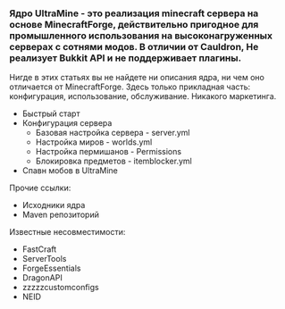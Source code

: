 ### Ядро UltraMine - это реализация minecraft сервера на основе MinecraftForge, действительно пригодное для промышленного использования на высоконагруженных серверах с сотнями модов. В отличии от Cauldron, Не реализует Bukkit API и не поддерживает плагины.

Нигде в этих статьях вы не найдете ни описания ядра, ни чем оно отличается от MinecraftForge. Здесь только прикладная часть: конфигурация, использование, обслуживание. Никакого маркетинга.

+ Быстрый старт
+ Конфигурация сервера
  + Базовая настройка сервера - server.yml
  + Настройка миров - worlds.yml
  + Настройка пермишанов - Permissions
  + Блокировка предметов - itemblocker.yml
+ Спавн мобов в UltraMine

Прочие ссылки:
+ Исходники ядра
+ Maven репозиторий

Известные несовместимости:

+ FastCraft 
+ ServerTools 
+ ForgeEssentials 
+ DragonAPI 
+ zzzzzcustomconfigs 
+ NEID 
